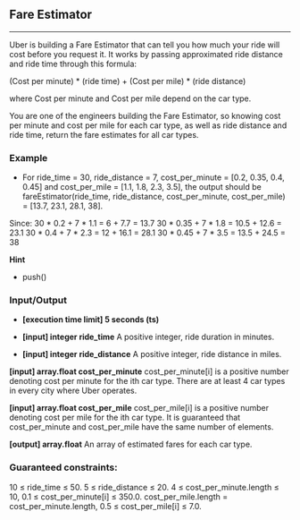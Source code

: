 ## Fare Estimator
---
Uber is building a Fare Estimator that can tell you how much your ride will cost before you request it. It works by passing approximated ride distance and ride time through this formula:

(Cost per minute) * (ride time) + (Cost per mile) * (ride distance)

where Cost per minute and Cost per mile depend on the car type.

You are one of the engineers building the Fare Estimator, so knowing cost per minute and cost per mile for each car type, as well as ride distance and ride time, return the fare estimates for all car types.

### Example
- For
ride_time = 30,
ride_distance = 7,
cost_per_minute = [0.2, 0.35, 0.4, 0.45] and
cost_per_mile = [1.1, 1.8, 2.3, 3.5], the output should be
fareEstimator(ride_time, ride_distance, cost_per_minute, cost_per_mile) = [13.7, 23.1, 28.1, 38].

Since:
30 * 0.2 + 7 * 1.1 = 6 + 7.7 = 13.7
30 * 0.35 + 7 * 1.8 = 10.5 + 12.6 = 23.1
30 * 0.4 + 7 * 2.3 = 12 + 16.1 = 28.1
30 * 0.45 + 7 * 3.5 = 13.5 + 24.5 = 38

**Hint**
-   push()

### Input/Output
- **[execution time limit] 5 seconds (ts)**
- **[input] integer ride_time**
A positive integer, ride duration in minutes.

- **[input] integer ride_distance**
A positive integer, ride distance in miles.

**[input] array.float cost_per_minute**
cost_per_minute[i] is a positive number denoting cost per minute for the ith car type. There are at least 4 car types in every city where Uber operates.

**[input] array.float cost_per_mile**
cost_per_mile[i] is a positive number denoting cost per mile for the ith car type. It is guaranteed that cost_per_minute and cost_per_mile have the same number of elements.

**[output] array.float**
An array of estimated fares for each car type.

### Guaranteed constraints:
10 ≤ ride_time ≤ 50.
5 ≤ ride_distance ≤ 20.
4 ≤ cost_per_minute.length ≤ 10,
0.1 ≤ cost_per_minute[i] ≤ 350.0.
cost_per_mile.length = cost_per_minute.length,
0.5 ≤ cost_per_mile[i] ≤ 7.0.